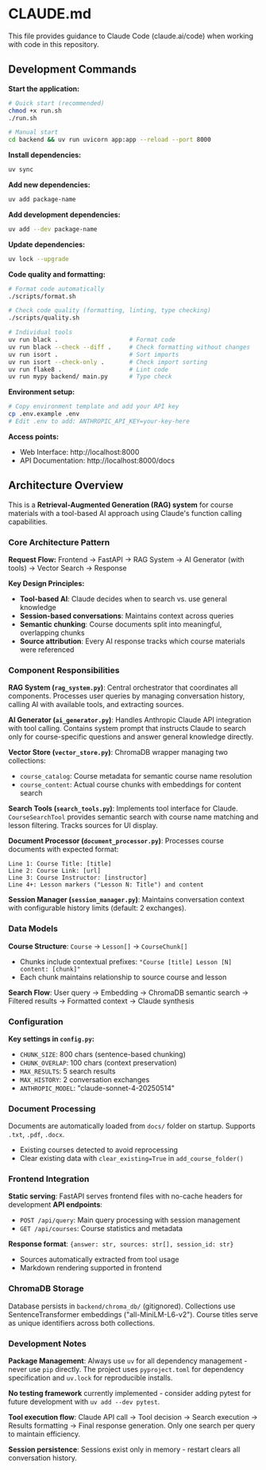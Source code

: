 # CLAUDE.md

This file provides guidance to Claude Code (claude.ai/code) when working with code in this repository.

## Development Commands

**Start the application:**

```bash
# Quick start (recommended)
chmod +x run.sh
./run.sh

# Manual start
cd backend && uv run uvicorn app:app --reload --port 8000
```

**Install dependencies:**

```bash
uv sync
```

**Add new dependencies:**

```bash
uv add package-name
```

**Add development dependencies:**

```bash
uv add --dev package-name
```

**Update dependencies:**

```bash
uv lock --upgrade
```

**Code quality and formatting:**

```bash
# Format code automatically
./scripts/format.sh

# Check code quality (formatting, linting, type checking)
./scripts/quality.sh

# Individual tools
uv run black .                    # Format code
uv run black --check --diff .     # Check formatting without changes
uv run isort .                    # Sort imports
uv run isort --check-only .       # Check import sorting
uv run flake8 .                   # Lint code
uv run mypy backend/ main.py      # Type check
```

**Environment setup:**

```bash
# Copy environment template and add your API key
cp .env.example .env
# Edit .env to add: ANTHROPIC_API_KEY=your-key-here
```

**Access points:**

- Web Interface: http://localhost:8000
- API Documentation: http://localhost:8000/docs

## Architecture Overview

This is a **Retrieval-Augmented Generation (RAG) system** for course materials with a tool-based AI approach using Claude's function calling capabilities.

### Core Architecture Pattern

**Request Flow:**
Frontend → FastAPI → RAG System → AI Generator (with tools) → Vector Search → Response

**Key Design Principles:**

- **Tool-based AI**: Claude decides when to search vs. use general knowledge
- **Session-based conversations**: Maintains context across queries
- **Semantic chunking**: Course documents split into meaningful, overlapping chunks
- **Source attribution**: Every AI response tracks which course materials were referenced

### Component Responsibilities

**RAG System (`rag_system.py`)**: Central orchestrator that coordinates all components. Processes user queries by managing conversation history, calling AI with available tools, and extracting sources.

**AI Generator (`ai_generator.py`)**: Handles Anthropic Claude API integration with tool calling. Contains system prompt that instructs Claude to search only for course-specific questions and answer general knowledge directly.

**Vector Store (`vector_store.py`)**: ChromaDB wrapper managing two collections:

- `course_catalog`: Course metadata for semantic course name resolution
- `course_content`: Actual course chunks with embeddings for content search

**Search Tools (`search_tools.py`)**: Implements tool interface for Claude. `CourseSearchTool` provides semantic search with course name matching and lesson filtering. Tracks sources for UI display.

**Document Processor (`document_processor.py`)**: Processes course documents with expected format:

```
Line 1: Course Title: [title]
Line 2: Course Link: [url]
Line 3: Course Instructor: [instructor]
Line 4+: Lesson markers ("Lesson N: Title") and content
```

**Session Manager (`session_manager.py`)**: Maintains conversation context with configurable history limits (default: 2 exchanges).

### Data Models

**Course Structure**: `Course` → `Lesson[]` → `CourseChunk[]`

- Chunks include contextual prefixes: `"Course [title] Lesson [N] content: [chunk]"`
- Each chunk maintains relationship to source course and lesson

**Search Flow**: User query → Embedding → ChromaDB semantic search → Filtered results → Formatted context → Claude synthesis

### Configuration

**Key settings in `config.py`:**

- `CHUNK_SIZE`: 800 chars (sentence-based chunking)
- `CHUNK_OVERLAP`: 100 chars (context preservation)
- `MAX_RESULTS`: 5 search results
- `MAX_HISTORY`: 2 conversation exchanges
- `ANTHROPIC_MODEL`: "claude-sonnet-4-20250514"

### Document Processing

Documents are automatically loaded from `docs/` folder on startup. Supports `.txt`, `.pdf`, `.docx`.

- Existing courses detected to avoid reprocessing
- Clear existing data with `clear_existing=True` in `add_course_folder()`

### Frontend Integration

**Static serving**: FastAPI serves frontend files with no-cache headers for development
**API endpoints**:

- `POST /api/query`: Main query processing with session management
- `GET /api/courses`: Course statistics and metadata

**Response format**: `{answer: str, sources: str[], session_id: str}`

- Sources automatically extracted from tool usage
- Markdown rendering supported in frontend

### ChromaDB Storage

Database persists in `backend/chroma_db/` (gitignored). Collections use SentenceTransformer embeddings ("all-MiniLM-L6-v2"). Course titles serve as unique identifiers across both collections.

### Development Notes

**Package Management**: Always use `uv` for all dependency management - never use `pip` directly. The project uses `pyproject.toml` for dependency specification and `uv.lock` for reproducible installs.

**No testing framework** currently implemented - consider adding pytest for future development with `uv add --dev pytest`.

**Tool execution flow**: Claude API call → Tool decision → Search execution → Results formatting → Final response generation. Only one search per query to maintain efficiency.

**Session persistence**: Sessions exist only in memory - restart clears all conversation history.
